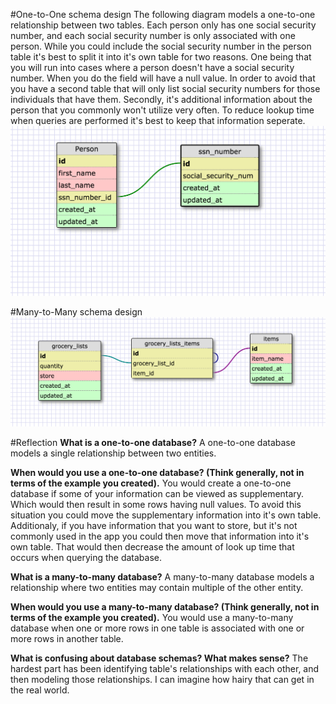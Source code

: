#One-to-One schema design
The following diagram models a one-to-one relationship between two tables.  Each person only has one social security number, and each social security number is only associated with one person. While you could include the social security number in the person table it's best to split it into it's own table for two reasons. One being that you will run into cases where a person doesn't have a social security number. When you do the field will have a null value. In order to avoid that you have a second table that will only list social security numbers for those individuals that have them. Secondly, it's additional information about the person that you commonly won't utilize very often. To reduce lookup time when queries are performed it's best to keep that information seperate.
![One-to-One relationship](imgs/release_one_schema.png)

#Many-to-Many schema design
![Many-to-Many relationship](imgs/more_to_more_schema.png)

#Reflection
**What is a one-to-one database?**
A one-to-one database models a single relationship between two entities.

**When would you use a one-to-one database? (Think generally, not in terms of the example you created).**
You would create a one-to-one database if some of your information can be viewed as supplementary. Which would then result in some rows having null values. To avoid this situation you could move the supplementary information into it's own table. Additionaly, if you have information that you want to store, but it's not commonly used in the app you could then move that information into it's own table. That would then decrease the amount of look up time that occurs when querying the database.

**What is a many-to-many database?**
A many-to-many database models a relationship where two entities may contain multiple of the other entity.

**When would you use a many-to-many database? (Think generally, not in terms of the example you created).**
You would use a many-to-many database when one or more rows in one table is associated with one or more rows in another table.

**What is confusing about database schemas? What makes sense?**
The hardest part has been identifying table's relationships with each other, and then modeling those relationships. I can imagine how hairy that can get in the real world.